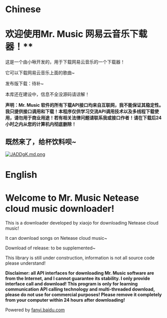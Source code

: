 # Chinese

# 欢迎使用Mr. Music 网易云音乐下载器！**

这是一个由小啾开发的，用于下载网易云音乐的一个下载器！

它可以下载网易云音乐上面的歌曲~

发布版下载：待补~

本库还在建设中，信息不全没源码请谅解！

**声明：Mr. Music 软件的所有下载API接口均来自互联网，我不能保证其稳定性。我只提供接口调用和下载！本程序仅供学习交流API调用技术以及多线程下载使用，请勿用于商业用途！若有相关法律问题请联系我或接口作者！请在下载后24小时之内从您的计算机内彻底删除！**

## 既然来了，给杯饮料呗~

[![JADDgK.md.png](https://s1.ax1x.com/2020/04/16/JADDgK.md.png)](https://imgchr.com/i/JADDgK)

# English

# Welcome to Mr. Music Netease cloud music downloader!



This is a downloader developed by xiaojo for downloading Netease cloud music!



It can download songs on Netease cloud music~



Download of release: to be supplemented~



This library is still under construction, information is not all source code please understand!



**Disclaimer: all API interfaces for downloading Mr. Music software are from the Internet, and I cannot guarantee its stability. I only provide interface call and download! This program is only for learning communication API calling technology and multi-threaded download, please do not use for commercial purposes! Please remove it completely from your computer within 24 hours after downloading!**

Powered by [fanyi.baidu.com](fanyi.baidu.com)
